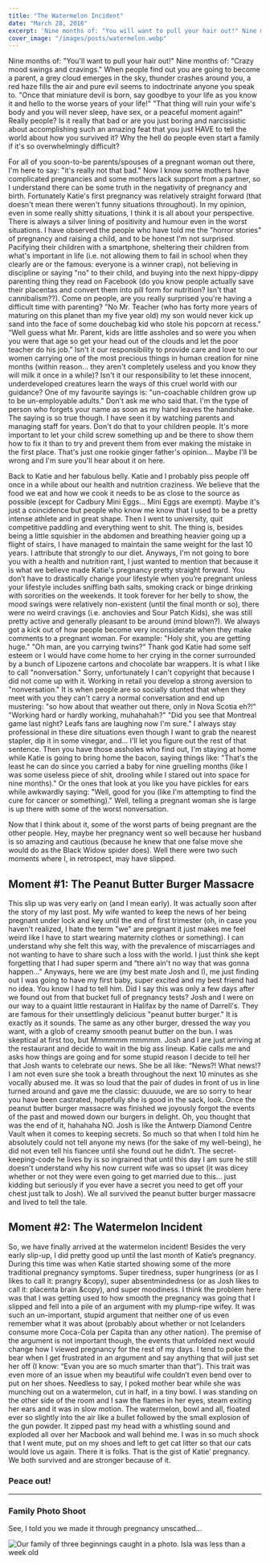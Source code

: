```yaml
---
title: "The Watermelon Incident"
date: "March 28, 2016"
excerpt: 'Nine months of: "You will want to pull your hair out!" Nine months of: "Crazy...'
cover_image: "/images/posts/watermelon.webp"
---
```


Nine months of: "You'll want to pull your hair out!" Nine months of: "Crazy mood swings and cravings." When people find out you are going to become a parent, a grey cloud emerges in the sky, thunder crashes around you, a red haze fills the air and pure evil seems to indoctrinate anyone you speak to. "Once that miniature devil is born, say goodbye to your life as you know it and hello to the worse years of your life!" "That thing will ruin your wife's body and you will never sleep, have sex, or a peaceful moment again!" Really people? Is it really that bad or are you just boring and narcissistic about accomplishing such an amazing feat that you just HAVE to tell the world about how you survived it? Why the hell do people even start a family if it's so overwhelmingly difficult?

For all of you soon-to-be parents/spouses of a pregnant woman out there, I'm here to say: "it's really not that bad." Now I know some mothers have complicated pregnancies and some mothers lack support from a partner, so I understand there can be some truth in the negativity of pregnancy and birth. Fortunately Katie's first pregnancy was relatively straight forward (that doesn't mean there weren't funny situations throughout). In my opinion, even in some really shitty situations, I think it is all about your perspective. There is always a silver lining of positivity and humour even in the worst situations. I have observed the people who have told me the "horror stories" of pregnancy and raising a child, and to be honest I'm not surprised. Pacifying their children with a smartphone, sheltering their children from what's important in life (i.e. not allowing them to fail in school when they clearly are or the famous: everyone is a winner crap), not believing in discipline or saying "no" to their child, and buying into the next hippy-dippy parenting thing they read on Facebook (do you know people actually save their placentas and convert them into pill form for nutrition? Isn't that cannibalism??). Come on people, are you really surprised you're having a difficult time with parenting? "No Mr. Teacher (who has forty more years of maturing on this planet than my five year old) my son would never kick up sand into the face of some douchebag kid who stole his popcorn at recess." “Well guess what Mr. Parent, kids are little assholes and so were you when you were that age so get your head out of the clouds and let the poor teacher do his job.” Isn't it our responsibility to provide care and love to our women carrying one of the most precious things in human creation for nine months (within reason... they aren't completely useless and you know they will milk it once in a while)? Isn't it our responsibility to let these innocent, underdeveloped creatures learn the ways of this cruel world with our guidance? One of my favourite sayings is: "un-coachable children grow up to be un-employable adults." Don't ask me who said that. I'm the type of person who forgets your name as soon as my hand leaves the handshake. The saying is so true though. I have seen it by watching parents and managing staff for years. Don't do that to your children people. It's more important to let your child screw something up and be there to show them how to fix it than to try and prevent them from ever making the mistake in the first place. That's just one rookie ginger father's opinion... Maybe I'll be wrong and I'm sure you'll hear about it on here.

Back to Katie and her fabulous belly. Katie and I probably piss people off once in a while about our health and nutrition craziness. We believe that the food we eat and how we cook it needs to be as close to the source as possible (except for Cadbury Mini Eggs... Mini Eggs are exempt). Maybe it's just a coincidence but people who know me know that I used to be a pretty intense athlete and in great shape. Then I went to university, quit competitive paddling and everything went to shit. The thing is, besides being a little squishier in the abdomen and breathing heavier going up a flight of stairs, I have managed to maintain the same weight for the last 10 years. I attribute that strongly to our diet. Anyways, I'm not going to bore you with a health and nutrition rant, I just wanted to mention that because it is what we believe made Katie's pregnancy pretty straight forward. You don’t have to drastically change your lifestyle when you’re pregnant unless your lifestyle includes sniffing bath salts, smoking crack or binge drinking with sororities on the weekends. It took forever for her belly to show, the mood swings were relatively non-existent (until the final month or so), there were no weird cravings (i.e. anchovies and Sour Patch Kids), she was still pretty active and generally pleasant to be around (mind blown?). We always got a kick out of how people become very inconsiderate when they make comments to a pregnant woman. For example: "Holy shit, you are getting huge." "Oh man, are you carrying twins?" Thank god Katie had some self esteem or I would have come home to her crying in the corner surrounded by a bunch of Lipozene cartons and chocolate bar wrappers. It is what I like to call "nonversation." Sorry, unfortunately I can't copyright that because I did not come up with it. Working in retail you develop a strong aversion to "nonversation." It is when people are so socially stunted that when they meet with you they can't carry a normal conversation and end up mustering: "so how about that weather out there, only in Nova Scotia eh?!" "Working hard or hardly working, muhahahah?" "Did you see that Montreal game last night? Leafs fans are laughing now I'm sure." I always stay professional in these dire situations even though I want to grab the nearest stapler, dip it in some vinegar, and... I'll let you figure out the rest of that sentence. Then you have those assholes who find out, I'm staying at home while Katie is going to bring home the bacon, saying things like: "That's the least he can do since you carried a baby for nine gruelling months (like I was some useless piece of shit, drooling while I stared out into space for nine months)." Or the ones that look at you like you have pickles for ears while awkwardly saying: "Well, good for you (like I'm attempting to find the cure for cancer or something)." Well, telling a pregnant woman she is large is up there with some of the worst nonversation.

Now that I think about it, some of the worst parts of being pregnant are the other people. Hey, maybe her pregnancy went so well because her husband is so amazing and cautious (because he knew that one false move she would do as the Black Widow spider does). Well there were two such moments where I, in retrospect, may have slipped.

## Moment #1: The Peanut Butter Burger Massacre

This slip up was very early on (and I mean early). It was actually soon after the story of my last post. My wife wanted to keep the news of her being pregnant under lock and key until the end of first trimester (oh, in case you haven't realized, I hate the term "we" are pregnant it just makes me feel weird like I have to start wearing maternity clothes or something). I can understand why she felt this way, with the prevalence of miscarriages and not wanting to have to share such a loss with the world. I just think she kept forgetting that I had super sperm and “there ain't no way that was gonna happen…" Anyways, here we are (my best mate Josh and I), me just finding out I was going to have my first baby, super excited and my best friend had no idea. You know I had to tell him. Did I say this was only a few days after we found out from that bucket full of pregnancy tests? Josh and I were on our way to a quaint little restaurant in Halifax by the name of Darrell's. They are famous for their unsettlingly delicious "peanut butter burger." It is exactly as it sounds. The same as any other burger, dressed the way you want, with a glob of creamy smooth peanut butter on the bun. I was skeptical at first too, but Mmmmmm mmmmm. Josh and I are just arriving at the restaurant and decide to wait in the big ass lineup. Katie calls me and asks how things are going and for some stupid reason I decide to tell her that Josh wants to celebrate our news. She be all like: “News?! What news!? I am not even sure she took a breath throughout the next 10 minutes as she vocally abused me. It was so loud that the pair of dudes in front of us in line turned around and gave me the classic: duuuude, we are so sorry to hear you have been castrated, hopefully she is good in the sack, look. Once the peanut butter burger massacre was finished we joyously forgot the events of the past and mowed down our burgers in delight. Oh, you thought that was the end of it, hahahaha NO. Josh is like the Antwerp Diamond Centre Vault when it comes to keeping secrets. So much so that when I told him he absolutely could not tell anyone my news (for the sake of my well-being), he did not even tell his fiancee until she found out he didn’t. The secret-keeping-code he lives by is so ingrained that until this day I am sure he still doesn't understand why his now current wife was so upset (it was dicey whether or not they were even going to get married due to this… just kidding but seriously if you ever have a secret you need to get off your chest just talk to Josh). We all survived the peanut butter burger massacre and lived to tell the tale.

## Moment #2: The Watermelon Incident

So, we have finally arrived at the watermelon incident! Besides the very early slip-up, I did pretty good up until the last month of Katie’s pregnancy. During this time was when Katie started showing some of the more traditional pregnancy symptoms. Super tiredness, super hungriness (or as I likes to call it: prangry &copy), super absentmindedness (or as Josh likes to call it: placenta brain &copy), and super moodiness. I think the problem here was that I was getting used to how smooth the pregnancy was going that I slipped and fell into a pile of an argument with my plump-ripe wifey. It was such an un-important, stupid argument that neither one of us even remember what it was about (probably about whether or not Icelanders consume more Coca-Cola per Capita than any other nation). The premise of the argument is not important though, the events that unfolded next would change how I viewed pregnancy for the rest of my days. I tend to poke the bear when I get frustrated in an argument and say anything that will just set her off (I know: “Evan you are so much smarter than that”). This trait was even more of an issue when my beautiful wife couldn’t even bend over to put on her shoes. Needless to say, I poked mother bear while she was munching out on a watermelon, cut in half, in a tiny bowl. I was standing on the other side of the room and I saw the flames in her eyes, steam exiting her ears and it was in slow motion. The watermelon, bowl and all, floated ever so slightly into the air like a bullet followed by the small explosion of the gun powder. It zipped past my head with a whistling sound and exploded all over her Macbook and wall behind me. I was in so much shock that I went mute, put on my shoes and left to get cat litter so that our cats would love us again. There it is folks. That is the gist of Katie’ pregnancy. We both survived and are stronger because of it.

### Peace out!

---

### Family Photo Shoot

See, I told you we made it through pregnancy unscathed...

![Our family of three beginnings caught in a photo. Isla was less than a week old](/images/posts/family.webp)
